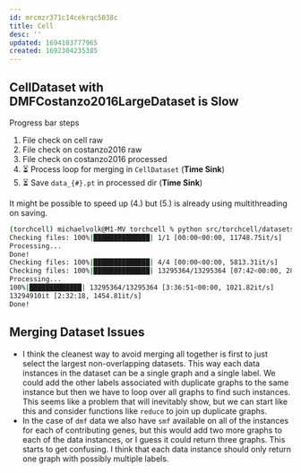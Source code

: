 ```yaml
---
id: mrcmzr371c14cekrqc5038c
title: Cell
desc: ''
updated: 1694103777965
created: 1692304235385
---
```


## CellDataset with DMFCostanzo2016LargeDataset is Slow

Progress bar steps

1. File check on cell raw
2. File check on costanzo2016 raw
3. File check on costanzo2016 processed
4. ⏳ Process loop for merging in `CellDataset` (**Time Sink**)
5. ⏳ Save `data_{#}.pt` in processed dir (**Time Sink**)

It might be possible to speed up (4.) but (5.) is already using multithreading on saving.

```bash
(torchcell) michaelvolk@M1-MV torchcell % python src/torchcell/datasets/cell.py                                                                                                       22:12
Checking files: 100%|██████████████| 1/1 [00:00<00:00, 11748.75it/s]
Processing...
Done!
Checking files: 100%|██████████████| 4/4 [00:00<00:00, 5813.31it/s]
Checking files: 100%|██████████████| 13295364/13295364 [07:42<00:00, 28750.03it/s]
Processing...
100%|█████████████| 13295364/13295364 [3:36:51<00:00, 1021.82it/s]
13294910it [2:32:18, 1454.81it/s]
Done!
```

## Merging Dataset Issues

- I think the cleanest way to avoid merging all together is first to just select the largest non-overlapping datasets. This way each data instances in the dataset can be a single graph and a single label. We could add the other labels associated with duplicate graphs to the same instance but then we have to loop over all graphs to find such instances. This seems like a problem that will inevitably show, but we can start like this and consider functions like `reduce` to join up duplicate graphs.
- In the case of `dmf` data we also have `smf` available on all of the instances for each of contributing genes, but this would add two more graphs to each of the data instances, or I guess it could return three graphs. This starts to get confusing. I think that each data instance should only return one graph with possibly multiple labels.